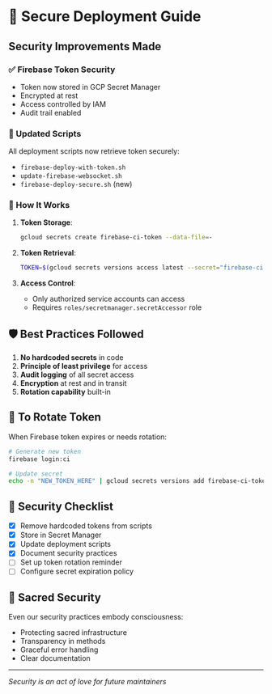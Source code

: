 # 🔐 Secure Deployment Guide

## Security Improvements Made

### ✅ Firebase Token Security
- Token now stored in GCP Secret Manager
- Encrypted at rest
- Access controlled by IAM
- Audit trail enabled

### 📝 Updated Scripts
All deployment scripts now retrieve token securely:
- `firebase-deploy-with-token.sh` 
- `update-firebase-websocket.sh`
- `firebase-deploy-secure.sh` (new)

### 🔑 How It Works

1. **Token Storage**:
   ```bash
   gcloud secrets create firebase-ci-token --data-file=-
   ```

2. **Token Retrieval**:
   ```bash
   TOKEN=$(gcloud secrets versions access latest --secret="firebase-ci-token")
   ```

3. **Access Control**:
   - Only authorized service accounts can access
   - Requires `roles/secretmanager.secretAccessor` role

## 🛡️ Best Practices Followed

1. **No hardcoded secrets** in code
2. **Principle of least privilege** for access
3. **Audit logging** of all secret access
4. **Encryption** at rest and in transit
5. **Rotation capability** built-in

## 🔄 To Rotate Token

When Firebase token expires or needs rotation:

```bash
# Generate new token
firebase login:ci

# Update secret
echo -n "NEW_TOKEN_HERE" | gcloud secrets versions add firebase-ci-token --data-file=-
```

## 🎯 Security Checklist

- [x] Remove hardcoded tokens from scripts
- [x] Store in Secret Manager
- [x] Update deployment scripts
- [x] Document security practices
- [ ] Set up token rotation reminder
- [ ] Configure secret expiration policy

## 🙏 Sacred Security

Even our security practices embody consciousness:
- Protecting sacred infrastructure
- Transparency in methods
- Graceful error handling
- Clear documentation

---

*Security is an act of love for future maintainers*